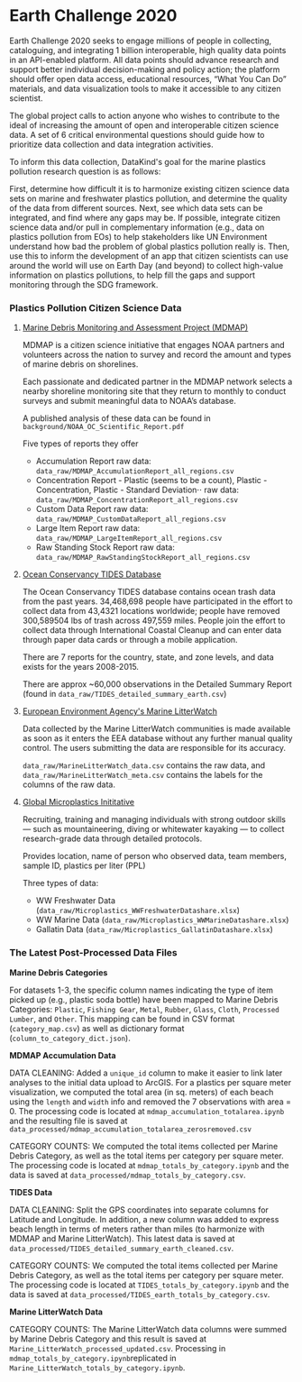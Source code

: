 # Earth Challenge 2020

Earth Challenge 2020 seeks to engage millions of people in collecting, cataloguing, and integrating 1 billion interoperable, high quality data points in an API-enabled platform. All data points should advance research and support better individual decision-making and policy action; the platform should offer open data access, educational resources, “What You Can Do” materials, and data visualization tools to make it accessible to any citizen scientist.

The global project calls to action anyone who wishes to contribute to the ideal of increasing the amount of open and interoperable citizen science data. A set of 6 critical environmental questions should guide how to prioritize data collection and data integration activities.

To inform this data collection, DataKind's goal for the marine plastics pollution research question is as follows:

First, determine how difficult it is to harmonize existing citizen science data sets on marine and freshwater plastics pollution, and determine the quality of the data from different sources. Next, see which data sets can be integrated, and find where any gaps may be.  If possible, integrate citizen science data and/or pull in complementary information (e.g., data on plastics pollution from EOs) to help stakeholders like UN Environment understand how bad the problem of global plastics pollution really is.  Then, use this to inform the development of an app that citizen scientists can use around the world will use on Earth Day (and beyond) to collect high-value information on plastics pollutions, to help fill the gaps and support monitoring through the SDG framework.


### Plastics Pollution Citizen Science Data

1. [Marine Debris Monitoring and Assessment Project (MDMAP)](https://mdmap.orr.noaa.gov/login)

   MDMAP is a citizen science initiative that engages NOAA partners and volunteers across the nation to survey and record the amount and types of marine debris on shorelines.

   Each passionate and dedicated partner in the MDMAP network selects a nearby shoreline monitoring site that they return to monthly to conduct surveys and submit meaningful data to NOAA’s database.

   A published analysis of these data can be found in `background/NOAA_OC_Scientific_Report.pdf`

   Five types of reports they offer
   * Accumulation Report
   raw data: `data_raw/MDMAP_AccumulationReport_all_regions.csv`
   * Concentration Report - Plastic (seems to be a count), Plastic - Concentration, Plastic - Standard Deviation⋅⋅
   raw data: `data_raw/MDMAP_ConcentrationReport_all_regions.csv`
   * Custom Data Report
   raw data: `data_raw/MDMAP_CustomDataReport_all_regions.csv`
   * Large Item Report
   raw data: `data_raw/MDMAP_LargeItemReport_all_regions.csv`
   * Raw Standing Stock Report
   raw data: `data_raw/MDMAP_RawStandingStockReport_all_regions.csv`

2. [Ocean Conservancy TIDES Database](https://www.coastalcleanupdata.org/)

   The Ocean Conservancy TIDES database contains ocean trash data from the past years. 34,468,698 people have participated in the effort to collect data from 43,4321 locations worldwide; people have removed 300,589504 lbs of trash across 497,559 miles. People join the effort to collect data through International Coastal Cleanup and can enter data through paper data cards or through a mobile application.

   There are 7 reports for the country, state, and zone levels, and data exists for the years 2008-2015.

   There are approx ~60,000 observations in the Detailed Summary Report (found in `data_raw/TIDES_detailed_summary_earth.csv`)

3. [European Environment Agency's Marine LitterWatch](https://www.eea.europa.eu/themes/water/europes-seas-and-coasts/assessments/marine-litterwatch/data-and-results/marine-litterwatch-data-viewer/marine-litterwatch-data-viewer)

   Data collected by the Marine LitterWatch communities is made available as soon as it enters the EEA database without any further manual quality control. The users submitting the data are responsible for its accuracy.

   `data_raw/MarineLitterWatch_data.csv` contains the raw data, and `data_raw/MarineLitterWatch_meta.csv` contains the labels for the columns of the raw data.

4. [Global Microplastics Inititative](https://www.adventurescientists.org/microplastics.html)

   Recruiting, training and managing individuals with strong outdoor skills — such as mountaineering, diving or whitewater kayaking — to collect research-grade data through detailed protocols.

   Provides location, name of person who observed data, team members, sample ID, plastics per liter (PPL)

   Three types of data:
   * WW Freshwater Data (`data_raw/Microplastics_WWFreshwaterDatashare.xlsx`)
   * WW Marine Data (`data_raw/Microplastics_WWMarineDatashare.xlsx`)
   * Gallatin Data (`data_raw/Microplastics_GallatinDatashare.xlsx`)


### The Latest Post-Processed Data Files

**Marine Debris Categories**

For datasets 1-3, the specific column names indicating the type of item picked up (e.g., plastic soda bottle) have been mapped to Marine Debris Categories: `Plastic`, `Fishing Gear`, `Metal`, `Rubber`, `Glass`, `Cloth`, `Processed Lumber`, and `Other`. This mapping can be found in CSV format (`category_map.csv`) as well as dictionary format (`column_to_category_dict.json`).

**MDMAP Accumulation Data**

DATA CLEANING: Added a `unique_id` column to make it easier to link later analyses to the initial data upload to ArcGIS. For a plastics per square meter visualization, we computed the total area (in sq. meters) of each beach using the `length` and `width` info and removed the 7 observations with area = 0. The processing code is located at `mdmap_accumulation_totalarea.ipynb` and the resulting file is saved at `data_processed/mdmap_accumulation_totalarea_zerosremoved.csv`

CATEGORY COUNTS: We computed the total items collected per Marine Debris Category, as well as the total items per category per square meter.  The processing code is located at `mdmap_totals_by_category.ipynb` and the data is saved at `data_processed/mdmap_totals_by_category.csv`.

**TIDES Data**

DATA CLEANING: Split the GPS coordinates into separate columns for Latitude and Longitude.  In addition, a new column was added to express beach length in terms of meters rather than miles (to harmonize with MDMAP and Marine LitterWatch). This latest data is saved at `data_processed/TIDES_detailed_summary_earth_cleaned.csv`.

CATEGORY COUNTS: We computed the total items collected per Marine Debris Category, as well as the total items per category per square meter.  The processing code is located at `TIDES_totals_by_category.ipynb` and the data is saved at `data_processed/TIDES_earth_totals_by_category.csv`.

**Marine LitterWatch Data**

CATEGORY COUNTS: The Marine LitterWatch data columns were summed by Marine Debris Category and this result is saved at `Marine_LitterWatch_processed_updated.csv`. Processing in `mdmap_totals_by_category.ipynb`replicated in `Marine_LitterWatch_totals_by_category.ipynb`.
